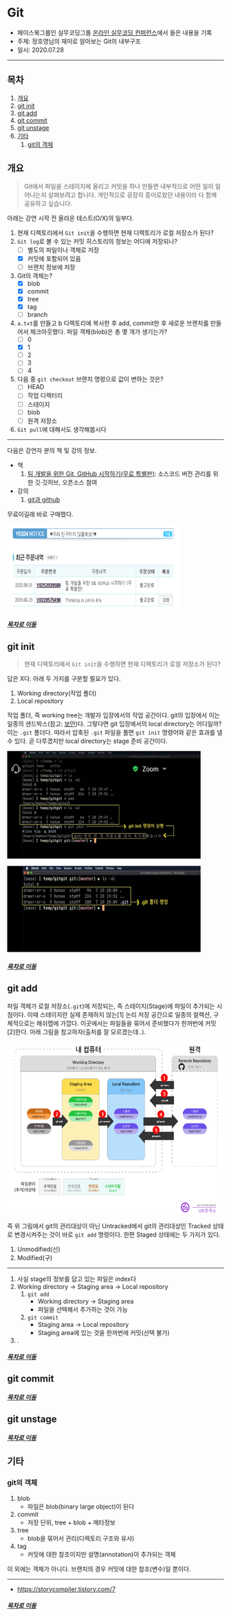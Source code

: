 Git
=====
* 페이스북그룹인 실무코딩그룹 [온라인 실무코딩 컨퍼런스](https://www.notion.so/2020-2-fb29dc9b9531483b955c07b084f1b66c)에서 들은 내용을 기록
* 주제: 정호영님의 재미로 알아보는 Git의 내부구조
* 일시: 2020.07.28
- - -
## 목차
1. [개요](#개요)
2. [git init](#git-init)
3. [git add](#git-add)
4. [git commit](#git-commit)
5. [git unstage](#git-unstage)
6. [기타](#기타)
	1. [git의 객체](#git의-객체)

## 개요
> Git에서 파일을 스테이지에 올리고 커밋을 하나 만들면 내부적으로 어떤 일이 일어나는지 살펴보려고 합니다. 개인적으로 굉장히 흥미로왔던 내용이라 다 함께 공유하고 싶습니다.

아래는 강연 시작 전 올라온 테스트(O/X)의 일부다.

1. 현재 디렉토리에서 `Git init`을 수행하면 현재 디렉토리가 로컬 저장소가 된다?
2. `Git log`로 볼 수 있는 커밋 히스토리의 정보는 어디에 저장되나?
	- [ ] 별도의 파일이나 객체로 저장
	- [x] 커밋에 포함되어 있음
	- [ ] 브랜치 정보에 저장
3. Git의 객체는?
	- [x] blob
	- [x] commit
	- [x] tree
	- [x] tag
	- [ ] branch
4. `a.txt`를 만들고 b 디렉토리에 복사한 후 add, commit한 후 새로운 브랜치를 만들어서 체크아웃했다. 파일 객체(blob)은 총 몇 개가 생기는가?
	- [ ] 0
	- [x] 1
	- [ ] 2
	- [ ] 3
	- [ ] 4
5. 다음 중 `git checkout` 브랜치 명령으로 값이 변하는 것은?
	- [ ] HEAD
	- [ ] 작업 디렉터리
	- [ ] 스테이지
	- [ ] blob
	- [ ] 원격 저장소
6. `Git pull`에 대해서도 생각해봅시다

- - -
다음은 강연자 분의 책 및 강의 정보.

* 책
	1. [팀 개발을 위한 Git, GitHub 시작하기(무료 특별판)](http://www.yes24.com/Product/Goods/86031178): 소스코드 버전 관리를 위한 깃·깃허브, 오픈소스 참여
* 강의
	1. [git과 github](https://www.inflearn.com/course/git-and-github#)

무료이길래 바로 구매했다.

<img src="../img/git_001.png" width="400" height="200"></br>
	
##### [목차로 이동](#목차)

## git init
> 현재 디렉토리에서 `Git init`을 수행하면 현재 디렉토리가 로컬 저장소가 된다?

답은 X다. 아래 두 가지를 구분할 필요가 있다.

1. Working directory(작업 폴더)
2. Local repository

작업 폴더, 즉 working tree는 개발자 입장에서의 작업 공간이다. git의 입장에서 이는 일종의 샌드박스(참고: [보안](https://namu.wiki/w/%EC%83%8C%EB%93%9C%EB%B0%95%EC%8A%A4#s-5))다. 그렇다면 git 입장에서의 local directory는 어디일까? 이는 `.git` 폴더다. 따라서 압축된 `.git` 파일을 풀면 `git init` 명령어와 같은 효과를 낼 수 있다. 곧 다루겠지만 local directory는 stage 준비 공간이다.

<img src="../img/git_002.jpg" width="450" height="250"></br>

<img src="../img/git_003.jpg" width="450" height="200"></br>

##### [목차로 이동](#목차)

## git add
파일 객체가 로컬 저장소(`.git`)에 저장되는, 즉 스테이지(Stage)에 파일이 추가되는 시점이다. 이때 스테이지란 실제 존재하지 않는[1] 논리 저장 공간으로 일종의 컬렉션, 구체적으로는 해쉬맵에 가깝다. 이곳에서는 파일들을 묶어서 준비했다가 한꺼번에 커밋[2]한다. 아래 그림을 참고하자(출처를 잘 모르겠는데..).

<img src="../img/git_004.png" width="550" height="400"></br>

즉 위 그림에서 git의 관리대상이 아닌 Untracked에서 git의 관리대상인 Tracked 상태로 변경시켜주는 것이 바로 `git add` 명령이다. 한편 Staged 상태에는 두 가지가 있다.

1. Unmodified(신)
2. Modified(구)



- - -
1. 사실 stage의 정보를 담고 있는 파일은 index다
2. Working directory → Staging area → Local repository
	1. `git add`
		* Working directory → Staging area
		* 파일을 선택해서 추가하는 것이 가능
	2. `git commit`
		* Staging area → Local repository
		* Staging area에 있는 것을 한꺼번에 커밋(선택 불가)
3. .

##### [목차로 이동](#목차)

## git commit



##### [목차로 이동](#목차)

## git unstage



##### [목차로 이동](#목차)

## 기타
### git의 객체
1. blob
	* 파일은 blob(binary large object)이 된다
2. commit
	* 저장 단위, tree + blob + 메타정보
3. tree
	* blob을 묶어서 관리(디렉토리 구조와 유사)
4. tag
	* 커밋에 대한 참조이지만 설명(annotation)이 추가되는 객체

이 외에는 객체가 아니다. 브랜치의 경우 커밋에 대한 참조(변수)일 뿐이다.

- - -
* https://storycompiler.tistory.com/7

##### [목차로 이동](#목차)